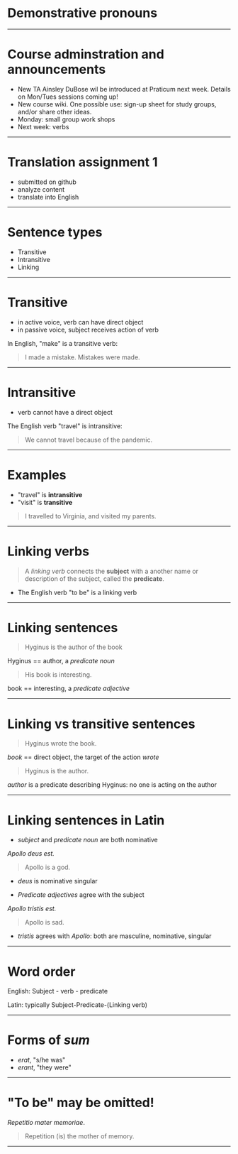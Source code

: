 
# Demonstrative pronouns

---

# Course adminstration and announcements

- New TA Ainsley DuBose wil be introduced at Praticum next week.  Details on Mon/Tues sessions coming up!
- New course wiki.  One possible use: sign-up sheet for study groups, and/or share other ideas.
- Monday: small group work shops
- Next week: verbs

---

# Translation assignment 1

- submitted on github
- analyze content
- translate into English


---


# Sentence types

- Transitive
- Intransitive
- Linking

---

# Transitive

- in active voice, verb can have direct object
- in passive voice, subject receives action of verb

In English, "make" is a transitive verb:

> I made a mistake.
> Mistakes were made.

---



# Intransitive

- verb cannot have a direct object

The English verb "travel" is intransitive:

> We cannot travel because of the pandemic.

---

# Examples

- "travel" is **intransitive**
- "visit" is **transitive**


> I travelled to Virginia, and visited my parents.


---

# Linking verbs

> A *linking verb* connects the **subject** with a another name or description of the subject, called the **predicate**.

- The English verb "to be" is a linking verb



---

# Linking sentences

> Hyginus is the author of the book

Hyginus == author, a *predicate noun*


> His book is interesting.

book == interesting, a *predicate adjective*


---

# Linking vs transitive sentences


> Hyginus wrote the book.

*book* == direct object, the target of the action *wrote*

> Hyginus is the author.

*author* is a predicate describing Hyginus: no one is acting on the author


---


# Linking sentences in Latin

- *subject* and *predicate noun* are both nominative

*Apollo deus est.*

> Apollo is a god.

- *deus* is nominative singular

- *Predicate adjectives* agree with the subject

*Apollo tristis est.*

> Apollo is sad.

- *tristis* agrees with *Apollo*: both are masculine, nominative, singular

---

# Word order

English:  Subject - verb - predicate

Latin: typically Subject-Predicate-(Linking verb)


---

# Forms of *sum*

- *erat*, "s/he was"
- *erant*, "they were"

---

# "To be" may be omitted!



*Repetitio mater memoriae*.

> Repetition (is) the mother of memory.

---
